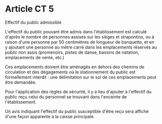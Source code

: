 # Article CT 5

Effectif du public admissible

L'effectif du public pouvant être admis dans l'établissement est calculé d'après le nombre de personnes assises sur les sièges et strapontins, ou à raison d'une personne par 50 centimètres de longueur de banquette, et en y ajoutant une personne au mètre carré dans les emplacements réservés au public non assis (promenoirs, pistes de danse, bassins de natation, emplacements de vente, etc.)

Ces emplacements doivent être aménagés en dehors des chemins de circulation et des dégagements où le stationnement du public est formellement interdit : une délimitation sur le sol de ces emplacements peut être demandée.

Pour l'application des règles de sécurité, il y a lieu d'ajouter à l'effectif du public reçu celui du personnel se trouvant dans l'enceinte de l'établissement.

Un avis indiquant l'effectif du public susceptible d'être reçu sera affiché d'une façon apparente à la caisse principale.
